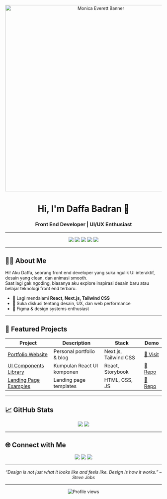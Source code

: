 <p align="center">
  <img src="https://media1.tenor.com/m/Ft3KgHUYgTsAAAAC/silent-witch.gif" width="600" alt="Monica Everett Banner"/>
</p>

<h1 align="center">Hi, I'm Daffa Badran 👋</h1>
<h3 align="center">Front End Developer | UI/UX Enthusiast</h3>

---

<p align="center">
  <img src="https://img.shields.io/badge/JavaScript-F7DF1E?logo=javascript&logoColor=black&style=for-the-badge"/>
  <img src="https://img.shields.io/badge/React-61DAFB?logo=react&logoColor=black&style=for-the-badge"/>
  <img src="https://img.shields.io/badge/TailwindCSS-06B6D4?logo=tailwindcss&logoColor=white&style=for-the-badge"/>
  <img src="https://img.shields.io/badge/Figma-F24E1E?logo=figma&logoColor=white&style=for-the-badge"/>
  <img src="https://img.shields.io/badge/TypeScript-3178C6?logo=typescript&logoColor=white&style=for-the-badge"/>
</p>

---

## 👨‍💻 About Me

Hi! Aku Daffa, seorang front end developer yang suka ngulik UI interaktif, desain yang clean, dan animasi smooth.  
Saat lagi gak ngoding, biasanya aku explore inspirasi desain baru atau belajar teknologi front end terbaru.

- 🌱 Lagi mendalami **React, Next.js, Tailwind CSS**
- 💬 Suka diskusi tentang desain, UX, dan web performance
- 🎨 Figma & design systems enthusiast

---

## 🚀 Featured Projects

| Project | Description | Stack | Demo |
|---------|-------------|-------|------|
| [Portfolio Website](https://yourwebsite.com) | Personal portfolio & blog | Next.js, Tailwind CSS | [🔗 Visit](https://yourwebsite.com) |
| [UI Components Library](https://github.com/daffabadran/ui-components) | Kumpulan React UI komponen | React, Storybook | [🔗 Repo](https://github.com/daffabadran/ui-components) |
| [Landing Page Examples](https://github.com/daffabadran/landing-pages) | Landing page templates | HTML, CSS, JS | [🔗 Repo](https://github.com/daffabadran/landing-pages) |

---

## 📈 GitHub Stats

<p align="center">
  <img src="https://github-readme-stats.vercel.app/api?username=daffabadran&show_icons=true&theme=radical"/>
  <img src="https://github-readme-streak-stats.herokuapp.com/?user=daffabadran&theme=radical"/>
</p>

---

## 🌐 Connect with Me

<p align="center">
  <a href="https://linkedin.com/in/daffabadran"><img src="https://img.shields.io/badge/LinkedIn-blue?logo=linkedin&logoColor=white&style=for-the-badge"/></a>
  <a href="mailto:your.email@gmail.com"><img src="https://img.shields.io/badge/Email-DaffaBadran-red?logo=gmail&logoColor=white&style=for-the-badge"/></a>
  <a href="https://instagram.com/daffabadran"><img src="https://img.shields.io/badge/Instagram-E4405F?logo=instagram&logoColor=white&style=for-the-badge"/></a>
</p>

---

<p align="center">
  <i>“Design is not just what it looks like and feels like. Design is how it works.” – Steve Jobs</i>
</p>

---

<p align="center">
  <img src="https://komarev.com/ghpvc/?username=daffabadran&style=flat-square&color=blue" alt="Profile views"/>
</p>
